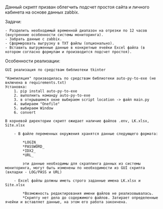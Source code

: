 Данный скрипт призван облегчить подсчет простоя сайта и личного кабинета на основе данных zabbix.

Задачи:

    - Разделить необходимый временной диапазон на отрезки по 12 часов (внутренние особенности системы мониторинга).
    - Забрать данные с zabbix.
    - Сформировать выгрузку в TXT файлы (опционально).
    - Вставить выгруженные данные в конкретные ячейки Excel файла (в котором согласно формулам и производится подсчет простоя).


Особенности реализации:

    GUI реализация по средствам библиотеки tkinter

    "Компиляция" производилась по средствам библиотеки auto-py-to-exe (не включена в requirements.txt)
    Установка: 
        1. pip install auto-py-to-exe
        2. выполнить команду auto-py-to-exe
        3. в открывшемся окне выбираем script location -> файл main.py
        4. выбираем "Onefile"
        5. выбираем Window
        6. convert

    В корневой директории скрипт ожидает наличие файлов .env, LK.xlsx, Site.xlsx

        - В файле переменных окружения хранятся данные следующего формата:

            *LOGIN_
            *PASSWORD_
            *IDX2_
            *URL_

            эти данные необходимы для скраппинга данных из системы мониторинга, могут быть изменены по необходимости из GUI скрипта (вкладки - LOG/PASS и URL)

        - Excel файлы должны иметь строго заданные имена LK.xlsx и Site.xlsx

            *Возможность редактирования имени файлов не реализовывалась.
            *Скрипту нет дела до содержимого файлов. Затирает определенные ячейки и вставляет данные, на этом его работа закончена.
